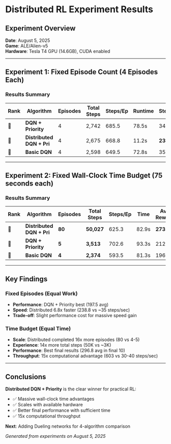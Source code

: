 # Distributed RL Experiment Results

## Experiment Overview
**Date**: August 5, 2025  
**Game**: ALE/Alien-v5  
**Hardware**: Tesla T4 GPU (14.6GB), CUDA enabled  

---

## Experiment 1: Fixed Episode Count (4 Episodes Each)

### Results Summary
| Rank | Algorithm                  | Episodes | Total Steps | Steps/Ep | Runtime | Steps/Sec | Avg Reward | Best Reward |
|------|----------------------------|----------|-------------|----------|---------|-----------|------------|-------------|
| 🥇   | **DQN + Priority**         | 4        | 2,742       | 685.5    | 78.5s   | 34.9      | **197.5**  | **330.0**   |
| 🥈   | **Distributed DQN + Pri**  | 4        | 2,675       | 668.8    | 11.2s   | **238.8** | 190.0      | 270.0       |
| 🥉   | **Basic DQN**              | 4        | 2,598       | 649.5    | 72.8s   | 35.7      | 170.0      | 250.0       |

---

## Experiment 2: Fixed Wall-Clock Time Budget (75 seconds each)

### Results Summary
| Rank | Algorithm                  | Episodes | Total Steps | Steps/Ep | Time    | Avg Reward | Best    | Final 10 |
|------|----------------------------|----------|-------------|----------|---------|------------|---------|----------|
| 🥇   | **Distributed DQN + Pri**  | **80**   | **50,027**  | 625.3    | 82.9s   | **273.5**  | 330+    | **296.8** |
| 🥈   | **DQN + Priority**         | **5**    | **3,513**   | 702.6    | 93.3s   | 212.0      | 330.0   | 212.0    |
| 🥉   | **Basic DQN**              | **4**    | **2,374**   | 593.5    | 81.3s   | 196.0      | 250.0   | 196.0    |

---

## Key Findings

### Fixed Episodes (Equal Work)
- **Performance**: DQN + Priority best (197.5 avg)
- **Speed**: Distributed 6.8x faster (238.8 vs ~35 steps/sec)
- **Trade-off**: Slight performance cost for massive speed gain

### Time Budget (Equal Time)
- **Scale**: Distributed completed 16x more episodes (80 vs 4-5)
- **Experience**: 14x more total steps (50K vs ~3K)
- **Performance**: Best final results (296.8 avg in final 10)
- **Throughput**: 15x computational advantage (603 vs 30-40 steps/sec)

---

## Conclusions

**Distributed DQN + Priority** is the clear winner for practical RL:
- ✅ Massive wall-clock time advantages
- ✅ Scales with available hardware  
- ✅ Better final performance with sufficient time
- ✅ 15x computational throughput

**Next**: Adding Dueling networks for 4-algorithm comparison

*Generated from experiments on August 5, 2025*